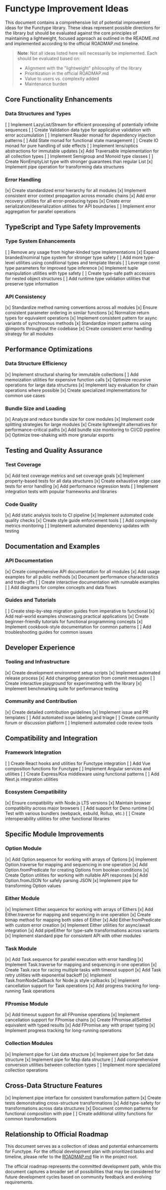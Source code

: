 # Functype Improvement Ideas

This document contains a comprehensive list of potential improvement ideas for the Functype library. These ideas represent possible directions for the library but should be evaluated against the core principles of maintaining a lightweight, focused approach as outlined in the README.md and implemented according to the official ROADMAP.md timeline.

> **Note**: Not all ideas listed here will necessarily be implemented. Each should be evaluated based on:
>
> - Alignment with the "lightweight" philosophy of the library
> - Prioritization in the official ROADMAP.md
> - Value to users vs. complexity added
> - Maintenance burden

## Core Functionality Enhancements

### Data Structures and Types

[ ] Implement LazyList/Stream for efficient processing of potentially infinite sequences
[ ] Create Validation data type for applicative validation with error accumulation
[ ] Implement Reader monad for dependency injection patterns
[ ] Add State monad for functional state management
[ ] Create IO monad for pure handling of side effects
[ ] Implement lens/optics abstractions for immutable updates
[x] Add Traversable implementation for all collection types
[ ] Implement Semigroup and Monoid type classes
[ ] Create NonEmptyList type with stronger guarantees than regular List
[x] Implement pipe operation for transforming data structures

### Error Handling

[x] Create standardized error hierarchy for all modules
[x] Implement consistent error context propagation across monadic chains
[x] Add error recovery utilities for all error-producing types
[x] Create error serialization/deserialization utilities for API boundaries
[ ] Implement error aggregation for parallel operations

## TypeScript and Type Safety Improvements

### Type System Enhancements

[ ] Remove any usage from higher-kinded type implementations
[x] Expand branded/nominal type system for stronger type safety
[ ] Add more type-level utilities using conditional types and template literals
[ ] Leverage const type parameters for improved type inference
[x] Implement tuple manipulation utilities with type safety
[ ] Create type-safe path accessors for nested object structures
[ ] Add runtime type validation utilities that preserve type information

### API Consistency

[x] Standardize method naming conventions across all modules
[x] Ensure consistent parameter ordering in similar functions
[x] Normalize return types for equivalent operations
[x] Implement consistent pattern for async variants of synchronous methods
[x] Standardize import patterns using @imports throughout the codebase
[x] Create consistent error handling strategy for all modules

## Performance Optimizations

### Data Structure Efficiency

[x] Implement structural sharing for immutable collections
[ ] Add memoization utilities for expensive function calls
[x] Optimize recursive operations for large data structures
[x] Implement lazy evaluation for chain operations where possible
[x] Create specialized implementations for common use cases

### Bundle Size and Loading

[x] Analyze and reduce bundle size for core modules
[x] Implement code splitting strategies for large modules
[x] Create lightweight alternatives for performance-critical paths
[x] Add bundle size monitoring to CI/CD pipeline
[x] Optimize tree-shaking with more granular exports

## Testing and Quality Assurance

### Test Coverage

[x] Add test coverage metrics and set coverage goals
[x] Implement property-based tests for all data structures
[x] Create exhaustive edge case tests for error handling
[x] Add performance regression tests
[ ] Implement integration tests with popular frameworks and libraries

### Code Quality

[x] Add static analysis tools to CI pipeline
[x] Implement automated code quality checks
[x] Create style guide enforcement tools
[ ] Add complexity metrics monitoring
[ ] Implement automated dependency updates with testing

## Documentation and Examples

### API Documentation

[x] Create comprehensive API documentation for all modules
[x] Add usage examples for all public methods
[x] Document performance characteristics and trade-offs
[ ] Create interactive documentation with runnable examples
[ ] Add diagrams for complex concepts and data flows

### Guides and Tutorials

[ ] Create step-by-step migration guides from imperative to functional
[x] Add real-world examples showcasing practical applications
[x] Create beginner-friendly tutorials for functional programming concepts
[x] Implement cookbook-style documentation for common patterns
[ ] Add troubleshooting guides for common issues

## Developer Experience

### Tooling and Infrastructure

[x] Create development environment setup scripts
[x] Implement automated release process
[x] Add changelog generation from commit messages
[ ] Create interactive playground for experimenting with the library
[x] Implement benchmarking suite for performance testing

### Community and Contribution

[x] Create detailed contribution guidelines
[x] Implement issue and PR templates
[ ] Add automated issue labeling and triage
[ ] Create community forum or discussion platform
[ ] Implement automated code review tools

## Compatibility and Integration

### Framework Integration

[ ] Create React hooks and utilities for Functype integration
[ ] Add Vue composition functions for Functype
[ ] Implement Angular services and utilities
[ ] Create Express/Koa middleware using functional patterns
[ ] Add Next.js integration utilities

### Ecosystem Compatibility

[x] Ensure compatibility with Node.js LTS versions
[x] Maintain browser compatibility across major browsers
[ ] Add support for Deno runtime
[x] Test with various bundlers (webpack, esbuild, Rollup, etc.)
[ ] Create interoperability utilities for other functional libraries

## Specific Module Improvements

### Option Module

[x] Add Option.sequence for working with arrays of Options
[x] Implement Option.traverse for mapping and sequencing in one operation
[x] Add Option.fromPredicate for creating Options from boolean conditions
[x] Create Option utilities for working with nullable API responses
[x] Add Option.fromJSON for safely parsing JSON
[x] Implement pipe for transforming Option values

### Either Module

[x] Implement Either.sequence for working with arrays of Eithers
[x] Add Either.traverse for mapping and sequencing in one operation
[x] Create bimap method for mapping both sides of Either
[x] Add Either.fromPredicate with custom error creation
[x] Implement Either utilities for async/await integration
[x] Add pipeEither for type-safe transformations across variants
[x] Implement standard pipe for consistent API with other modules

### Task Module

[x] Add Task.sequence for parallel execution with error handling
[x] Implement Task.traverse for mapping and sequencing in one operation
[x] Create Task.race for racing multiple tasks with timeout support
[x] Add Task retry utilities with exponential backoff
[x] Implement Task.fromNodeCallback for Node.js style callbacks
[x] Implement cancellation support for Task operations
[x] Add progress tracking for long-running Task operations

### FPromise Module

[x] Add timeout support for all FPromise operations
[x] Implement cancellation support for FPromise chains
[x] Create FPromise.allSettled equivalent with typed results
[x] Add FPromise.any with proper typing
[x] Implement progress tracking for long-running operations

### Collection Modules

[x] Implement pipe for List data structure
[x] Implement pipe for Set data structure
[x] Implement pipe for Map data structure
[ ] Add comprehensive conversion utilities between collection types
[ ] Implement more specialized collection operations

## Cross-Data Structure Features

[x] Implement pipe interface for consistent transformation pattern
[x] Create tests demonstrating cross-structure transformations
[x] Add type-safety for transformations across data structures
[x] Document common patterns for functional composition with pipe
[ ] Create additional utility functions for common transformations

## Relationship to Official Roadmap

This document serves as a collection of ideas and potential enhancements for Functype. For the official development plan with prioritized tasks and timeline, please refer to the [ROADMAP.md](ROADMAP.md) file in the project root.

The official roadmap represents the committed development path, while this document captures a broader set of possibilities that may be considered for future development cycles based on community feedback and evolving requirements.
